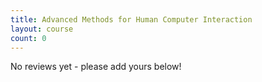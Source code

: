 ```yaml
---
title: Advanced Methods for Human Computer Interaction
layout: course
count: 0
---
```


No reviews yet - please add yours below!
